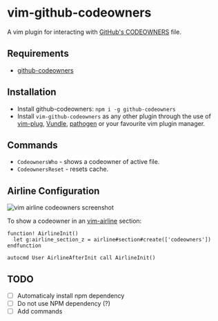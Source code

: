# vim-github-codeowners
A vim plugin for interacting with [GitHub's CODEOWNERS](https://github.blog/2017-07-06-introducing-code-owners/) file.

## Requirements

- [github-codeowners](https://github.com/jjmschofield/github-codeowners)

## Installation
- Install github-codeowners: `npm i -g github-codeowners`
- Install `vim-github-codeowners` as any other plugin through the use of
[vim-plug](https://github.com/junegunn/vim-plug),
[Vundle](https://github.com/VundleVim/Vundle.vim),
[pathogen](https://github.com/tpope/vim-pathogen)
or your favourite vim plugin manager.

## Commands

- `CodeownersWho` - shows a codeowner of active file.
- `CodeownersReset` - resets cache.

## Airline Configuration

![vim airline codeowners screenshot](https://user-images.githubusercontent.com/347098/91915409-63262700-ecb2-11ea-8502-52f820e22c75.png)

To show a codeowner in an [vim-airline](https://github.com/bling/vim-airline) section:

```vim
function! AirlineInit()
  let g:airline_section_z = airline#section#create(['codeowners'])
endfunction

autocmd User AirlineAfterInit call AirlineInit()
```

## TODO

- [ ] Automaticaly install npm dependency
- [ ] Do not use NPM dependency (?)
- [ ] Add commands
